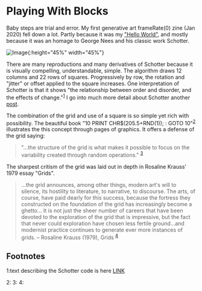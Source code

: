 # Playing With Blocks

Baby steps are trial and error. My first generative art frameRate(0) zine (Jan 2020) fell down a lot. Partly because it was my ["Hello World"](https://frameratezero.github.io/Blog/001_Reproducing_Schotter), and mostly because it was an homage to George Nees and his classic work Schotter. 

![Image](https://github.com/frameRateZero/Blog/blob/media/londonBridgeJan2020.jpg?raw=true){:height="45%" width="45%"}

There are many reproductions and many derivatives of Schotter because it is visually compelling, understandable, simple. The algorithm draws 12 columns and 22 rows of squares. Progressively by row, the rotation and "jitter" or offset applied to the square increases. One interpretation of Schotter is that it shows "the relationship between order and disorder, and the effects of change."<sup>[1](#myfootnote1)</sup> I go into much more detail about Schotter another [post](https://frameratezero.github.io/Blog/001_Reproducing_Schotter). 

The combination of the grid and use of a square is so simple yet rich with possibility. The beautiful book "10 PRINT CHR$(205.5+RND(1)); : GOTO 10"<sup>[2](#myfootnote2)</sup> illustrates the this concept through pages of graphics. It offers a defense of the grid saying:

>"...the structure of the grid is what makes it possible to focus on the variability created through random operations." <sup>[3](#myfootnote3)</sup>

The sharpest critism of the grid was laid out in depth in Rosaline Krauss' 1979 essay "Grids".

>...the grid announces, among other things, modern art's will to silence, its hostility to literature, to narrative, to discourse. The arts, of course, have paid dearly for this success, because the fortress they constructed on the foundation of the grid has increasingly become a ghetto... It is not just the sheer number of careers that have been devoted to the exploration of the grid that is impressive, but the fact that never could exploration have chosen less fertile ground...and modernist practice continues to generate ever more instances of grids. – Rosaline Krauss (1979), Grids <sup>[4](#myfootnote4)</sup>



## Footnotes
<a name="myfootnote1">1</a>:text describing the Schotter code is here [LINK](http://www.medienkunstnetz.de/works/schotter/)

<a name="myfootnote2">2</a>: 
<a name="myfootnote3">3</a>: 
<a name="myfootnote4">4</a>: 
